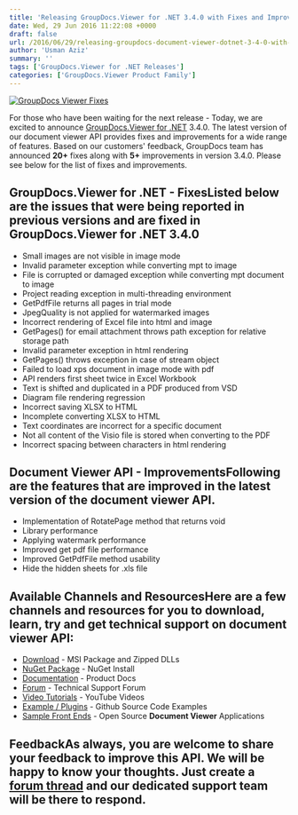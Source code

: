 ```yaml
---
title: 'Releasing GroupDocs.Viewer for .NET 3.4.0 with Fixes and Improvements'
date: Wed, 29 Jun 2016 11:22:08 +0000
draft: false
url: /2016/06/29/releasing-groupdocs-document-viewer-dotnet-3-4-0-with-fixes-and-improvements/
author: 'Usman Aziz'
summary: ''
tags: ['GroupDocs.Viewer for .NET Releases']
categories: ['GroupDocs.Viewer Product Family']
---
```


[![GroupDocs Viewer Fixes](https://blog.groupdocs.com/wp-content/uploads/sites/4/2016/03/groupdocs-viewer.png)](http://groupdocs.com/dot-net/document-viewer-library)

For those who have been waiting for the next release - Today, we are excited to announce [GroupDocs.Viewer for .NET](http://www.groupdocs.com/dot-net/document-viewer-library "GroupDocs.Viewer for .NET") 3.4.0. The latest version of our document viewer API provides fixes and improvements for a wide range of features. Based on our customers' feedback, GroupDocs team has announced **20+** fixes along with **5+** improvements in version 3.4.0. Please see below for the list of fixes and improvements.

## GroupDocs.Viewer for .NET - FixesListed below are the issues that were being reported in previous versions and are fixed in GroupDocs.Viewer for .NET 3.4.0

*   Small images are not visible in image mode
*   Invalid parameter exception while converting mpt to image
*   File is corrupted or damaged exception while converting mpt document to image
*   Project reading exception in multi-threading environment
*   GetPdfFile returns all pages in trial mode
*   JpegQuality is not applied for watermarked images
*   Incorrect rendering of Excel file into html and image
*   GetPages() for email attachment throws path exception for relative storage path
*   Invalid parameter exception in html rendering
*   GetPages() throws exception in case of stream object
*   Failed to load xps document in image mode with pdf
*   API renders first sheet twice in Excel Workbook
*   Text is shifted and duplicated in a PDF produced from VSD
*   Diagram file rendering regression
*   Incorrect saving XLSX to HTML
*   Incomplete converting XLSX to HTML
*   Text coordinates are incorrect for a specific document
*   Not all content of the Visio file is stored when converting to the PDF
*   Incorrect spacing between characters in html rendering

## Document Viewer API - ImprovementsFollowing are the features that are improved in the latest version of the **document viewer** API.

*   Implementation of RotatePage method that returns void
*   Library performance
*   Applying watermark performance
*   Improved get pdf file performance
*   Improved GetPdfFile method usability
*   Hide the hidden sheets for .xls file

## Available Channels and ResourcesHere are a few channels and resources for you to download, learn, try and get technical support on **document viewer API**:

*   [Download](http://groupdocs.com/Community/getting-started/dot-net/document-viewer-library.aspx "Download API") - MSI Package and Zipped DLLs
*   [NuGet Package](https://www.nuget.org/packages/groupdocs-viewer-dotnet/ "Install from NuGet Package") - NuGet Install
*   [Documentation](https://docs.groupdocs.com/viewer/net "Document Viewer API Documentation ") - Product Docs
*   [Forum](http://groupdocs.com/Community/forums/groupdocs.viewer-product-family/4/showforum.aspx "Technical Support Forum") - Technical Support Forum
*   [Video Tutorials](https://www.youtube.com/channel/UCgO8dwgI5KAsQCVegviVXYA/playlists "GroupDocs.Viewer video tutorials") - YouTube Videos
*   [Example / Plugins](https://github.com/groupdocsviewer/GroupDocs_Viewer_NET "download example project and front ends") - Github Source Code Examples
*   [Sample Front Ends](https://github.com/groupdocs-viewer/ "Open Source Document Viewer Applications") - Open Source **Document Viewer** Applications

## FeedbackAs always, you are welcome to share your feedback to improve this API. We will be happy to know your thoughts. Just create a [forum thread](http://groupdocs.com/Community/forums/groupdocs.viewer-product-family/4/showforum.aspx "Technical Support Forum") and our dedicated support team will be there to respond.






